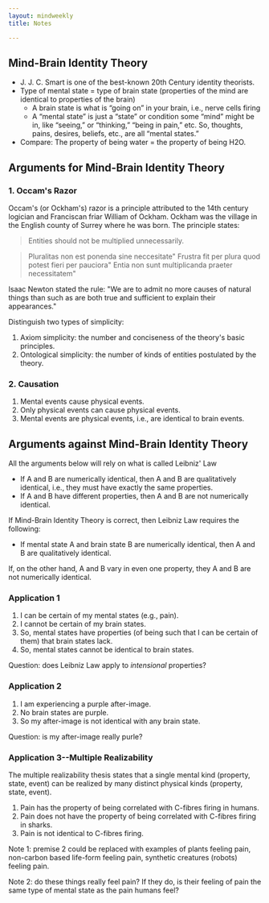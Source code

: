 ```yaml
---
layout: mindweekly
title: Notes

---
```


## Mind-Brain Identity Theory

+ J. J. C. Smart is one of the best-known 20th Century identity theorists.
+ Type of mental state = type of brain state (properties of the mind are identical to properties of the brain)
	+  A brain state is what is “going on” in your brain, i.e., nerve cells firing
	+  A “mental state” is just a “state” or condition some “mind” might be in, like “seeing,” or “thinking,” “being in pain,” etc. So, thoughts, pains, desires, beliefs, etc., are all “mental states.”
+ Compare: The property of being water = the property of being H2O.


## Arguments for Mind-Brain Identity Theory

### 1. Occam's Razor

Occam's (or Ockham's) razor is a principle attributed to the 14th century logician and Franciscan friar William of Ockham.  Ockham was the village in the English county of Surrey where he was born. The principle states:

>  Entities should not be multiplied unnecessarily.  

> Pluralitas non est ponenda sine neccesitate"
> Frustra fit per plura quod potest fieri per pauciora"
> Entia non sunt multiplicanda praeter necessitatem"


 Isaac Newton stated the rule: "We are to admit no more causes of natural things than such as are both true and sufficient to explain their appearances."

Distinguish two types of simplicity: 

1. Axiom simplicity: the number and conciseness of the theory's basic principles. 
2. Ontological simplicity: the number of kinds of entities postulated by the theory. 



### 2. Causation

1. Mental events cause physical events.
2. Only physical events can cause physical events.
3. Mental events are physical events, i.e., are identical to brain events.


## Arguments against Mind-Brain Identity Theory

All the arguments below will rely on what is called Leibniz' Law

+ If A and B are numerically identical, then A and B are qualitatively identical, i.e., they must have exactly the same properties.
+ If A and B have different properties, then A and B are not numerically identical. 

If Mind-Brain Identity Theory is correct, then Leibniz Law requires the following:

+ If mental state A and brain state B are numerically identical, then A and B are qualitatively identical. 

If, on the other hand, A and B vary in even one property, they A and B are not numerically identical. 

### Application 1

1. I can be certain of my mental states (e.g., pain).
2. I cannot be certain of my brain states.
3. So, mental states have properties (of being such that I can be certain of them) that brain states lack.
4. So, mental states cannot be identical to brain states.


Question: does Leibniz Law apply to *intensional* properties? 

### Application 2

1. I am experiencing a purple after-image.
2. No brain states are purple.
3. So my after-image is not identical with any brain state.


Question: is my after-image really purle? 


### Application 3--Multiple Realizability 

The multiple realizability thesis states that a single mental kind (property, state, event) can be realized by many distinct physical kinds (property, state, event).


1. Pain has the property of being correlated with C-fibres firing in humans. 
2. Pain does not have the property of being correlated with C-fibres firing in sharks. 
3. Pain is not identical to C-fibres firing. 


Note 1: premise 2 could be replaced with examples of plants feeling pain, non-carbon based life-form feeling pain, synthetic creatures (robots) feeling pain.

Note 2: do these things really feel pain? If they do, is their feeling of pain the same type of mental state as the pain humans feel? 


